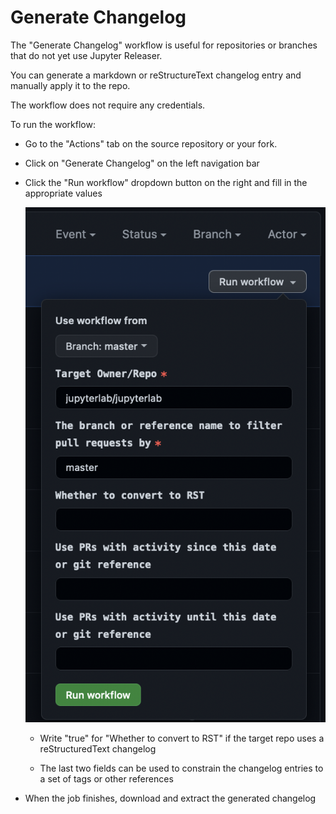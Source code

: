 # Generate Changelog

The "Generate Changelog" workflow is useful for repositories or branches that do not yet use Jupyter Releaser.

You can generate a markdown or reStructureText changelog entry and manually apply it to the repo.

The workflow does not require any credentials.

To run the workflow:

- Go to the "Actions" tab on the source repository or your fork.

- Click on "Generate Changelog" on the left navigation bar

- Click the "Run workflow" dropdown button on the right and fill in the appropriate values

  ![Generate Changelog Workflow Dialog](../images/generate_changelog.png)

  - Write "true" for "Whether to convert to RST" if the target repo uses a reStructuredText changelog

  - The last two fields can be used to constrain the changelog entries to a set of tags or other references

- When the job finishes, download and extract the generated changelog

